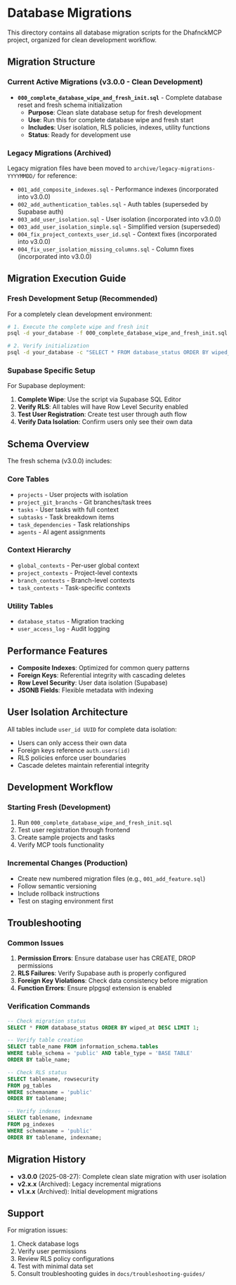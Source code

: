 # Database Migrations

This directory contains all database migration scripts for the DhafnckMCP project, organized for clean development workflow.

## Migration Structure

### Current Active Migrations (v3.0.0 - Clean Development)

- **`000_complete_database_wipe_and_fresh_init.sql`** - Complete database reset and fresh schema initialization
  - **Purpose**: Clean slate database setup for fresh development
  - **Use**: Run this for complete database wipe and fresh start
  - **Includes**: User isolation, RLS policies, indexes, utility functions
  - **Status**: Ready for development use

### Legacy Migrations (Archived)

Legacy migration files have been moved to `archive/legacy-migrations-YYYYMMDD/` for reference:

- `001_add_composite_indexes.sql` - Performance indexes (incorporated into v3.0.0)
- `002_add_authentication_tables.sql` - Auth tables (superseded by Supabase auth)
- `003_add_user_isolation.sql` - User isolation (incorporated into v3.0.0)
- `003_add_user_isolation_simple.sql` - Simplified version (superseded)
- `004_fix_project_contexts_user_id.sql` - Context fixes (incorporated into v3.0.0)
- `004_fix_user_isolation_missing_columns.sql` - Column fixes (incorporated into v3.0.0)

## Migration Execution Guide

### Fresh Development Setup (Recommended)

For a completely clean development environment:

```bash
# 1. Execute the complete wipe and fresh init
psql -d your_database -f 000_complete_database_wipe_and_fresh_init.sql

# 2. Verify initialization
psql -d your_database -c "SELECT * FROM database_status ORDER BY wiped_at DESC LIMIT 1;"
```

### Supabase Specific Setup

For Supabase deployment:

1. **Complete Wipe**: Use the script via Supabase SQL Editor
2. **Verify RLS**: All tables will have Row Level Security enabled
3. **Test User Registration**: Create test user through auth flow
4. **Verify Data Isolation**: Confirm users only see their own data

## Schema Overview

The fresh schema (v3.0.0) includes:

### Core Tables
- `projects` - User projects with isolation
- `project_git_branchs` - Git branches/task trees  
- `tasks` - User tasks with full context
- `subtasks` - Task breakdown items
- `task_dependencies` - Task relationships
- `agents` - AI agent assignments

### Context Hierarchy
- `global_contexts` - Per-user global context
- `project_contexts` - Project-level contexts
- `branch_contexts` - Branch-level contexts  
- `task_contexts` - Task-specific contexts

### Utility Tables
- `database_status` - Migration tracking
- `user_access_log` - Audit logging

## Performance Features

- **Composite Indexes**: Optimized for common query patterns
- **Foreign Keys**: Referential integrity with cascading deletes
- **Row Level Security**: User data isolation (Supabase)
- **JSONB Fields**: Flexible metadata with indexing

## User Isolation Architecture

All tables include `user_id UUID` for complete data isolation:
- Users can only access their own data
- Foreign keys reference `auth.users(id)`
- RLS policies enforce user boundaries
- Cascade deletes maintain referential integrity

## Development Workflow

### Starting Fresh (Development)
1. Run `000_complete_database_wipe_and_fresh_init.sql`
2. Test user registration through frontend
3. Create sample projects and tasks
4. Verify MCP tools functionality

### Incremental Changes (Production)
- Create new numbered migration files (e.g., `001_add_feature.sql`)
- Follow semantic versioning
- Include rollback instructions
- Test on staging environment first

## Troubleshooting

### Common Issues

1. **Permission Errors**: Ensure database user has CREATE, DROP permissions
2. **RLS Failures**: Verify Supabase auth is properly configured
3. **Foreign Key Violations**: Check data consistency before migration
4. **Function Errors**: Ensure plpgsql extension is enabled

### Verification Commands

```sql
-- Check migration status
SELECT * FROM database_status ORDER BY wiped_at DESC LIMIT 1;

-- Verify table creation
SELECT table_name FROM information_schema.tables 
WHERE table_schema = 'public' AND table_type = 'BASE TABLE'
ORDER BY table_name;

-- Check RLS status
SELECT tablename, rowsecurity 
FROM pg_tables 
WHERE schemaname = 'public'
ORDER BY tablename;

-- Verify indexes
SELECT tablename, indexname 
FROM pg_indexes 
WHERE schemaname = 'public'
ORDER BY tablename, indexname;
```

## Migration History

- **v3.0.0** (2025-08-27): Complete clean slate migration with user isolation
- **v2.x.x** (Archived): Legacy incremental migrations
- **v1.x.x** (Archived): Initial development migrations

## Support

For migration issues:
1. Check database logs
2. Verify user permissions
3. Review RLS policy configurations
4. Test with minimal data set
5. Consult troubleshooting guides in `docs/troubleshooting-guides/`